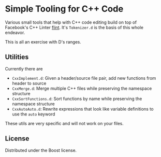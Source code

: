 Simple Tooling for C++ Code
===========================

Various small tools that help with C++ code editing build on top of Facebook's
C++ Linter [flint](https://github.com/facebook/flint). It's `Tokenizer.d` is
the basis of this whole endeavor.

This is all an exercise with D's ranges.

Utilities
---------

Currently there are

- `CxxImplement.d`: Given a header/source file pair, add new functions from header to source
- `CxxMerge.d`: Merge multiple C++ files while preserving the namespace structure
- `CxxSortFunctions.d`: Sort functions by name while preserving the namespace structure
- `CxxAutoAuto.d`: Rewrite expressions that look like variable definitions to use the `auto` keyword

These utils are very specific and will not work on your files.

License
-------

Distributed under the Boost license.
